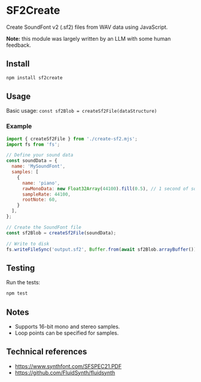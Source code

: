 # SF2Create

Create SoundFont v2 (.sf2) files from WAV data using JavaScript.

**Note:** this module was largely written by an LLM with some human feedback.

## Install

```bash
npm install sf2create
```

## Usage

Basic usage: `const sf2Blob = createSf2File(dataStructure)`

### Example

```javascript
import { createSf2File } from './create-sf2.mjs';
import fs from 'fs';

// Define your sound data
const soundData = {
  name: 'MySoundFont',
  samples: [
    {
      name: 'piano',
      rawMonoData: new Float32Array(44100).fill(0.5), // 1 second of sound
      sampleRate: 44100,
      rootNote: 60,
    }
  ],
};

// Create the SoundFont file
const sf2Blob = createSf2File(soundData);

// Write to disk
fs.writeFileSync('output.sf2', Buffer.from(await sf2Blob.arrayBuffer()));
```

## Testing

Run the tests:

```bash
npm test
```

## Notes

- Supports 16-bit mono and stereo samples.
- Loop points can be specified for samples.

## Technical references

- <https://www.synthfont.com/SFSPEC21.PDF>
- <https://github.com/FluidSynth/fluidsynth>
